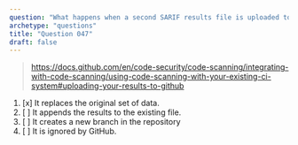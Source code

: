 ```yaml
---
question: "What happens when a second SARIF results file is uploaded to GitHub for a single commit?"
archetype: "questions"
title: "Question 047"
draft: false
---
```


> https://docs.github.com/en/code-security/code-scanning/integrating-with-code-scanning/using-code-scanning-with-your-existing-ci-system#uploading-your-results-to-github
1. [x] It replaces the original set of data.
1. [ ] It appends the results to the existing file.
1. [ ] It creates a new branch in the repository
1. [ ] It is ignored by GitHub.

